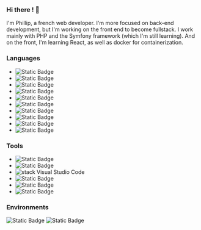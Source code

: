 ### Hi there ! 👋
 I'm Phillip, a french web developer.
 I'm more focused on back-end development, but I'm working on the front end to become fullstack. I work mainly with PHP and the Symfony framework (which I'm still learning). And on the front, I'm learning React, as well as docker for containerization.


 ### Languages
- ![Static Badge](https://img.shields.io/badge/PHP-white?logo=php)
- ![Static Badge](https://img.shields.io/badge/Symfony-black?logo=symfony)
- ![Static Badge](https://img.shields.io/badge/Javascript-black?logo=Javascript)
- ![Static Badge](https://img.shields.io/badge/HTML-black?logo=html5)
- ![Static Badge](https://img.shields.io/badge/Sass-black?logo=sass)
- ![Static Badge](https://img.shields.io/badge/CSS-blue?logo=css3)
- ![Static Badge](https://img.shields.io/badge/Bootstrap-black?logo=bootstrap)
- ![Static Badge](https://img.shields.io/badge/React-black?logo=react)
- ![Static Badge](https://img.shields.io/badge/mysql-white?logo=mysql)
- ![Static Badge](https://img.shields.io/badge/mariadb-%23003545?logo=mariadb)

### Tools
- ![Static Badge](https://img.shields.io/badge/GIT-black?logo=git)
- ![Static Badge](https://img.shields.io/badge/GitLab-black?logo=gitlab)
- ![stack Visual Studio Code](https://img.shields.io/badge/Visual%20Studio%20Code-007ACC.svg?style=plastic&logo=Visual-Studio-Code)
- ![Static Badge](https://img.shields.io/badge/Jetbrain-black?logo=jetbrains)
- ![Static Badge](https://img.shields.io/badge/Docker-black?logo=docker)
- ![Static Badge](https://img.shields.io/badge/figma-black?logo=figma)

### Environments
![Static Badge](https://img.shields.io/badge/ubuntu-black?logo=ubuntu)
![Static Badge](https://img.shields.io/badge/macOS-black?logo=macOS)
